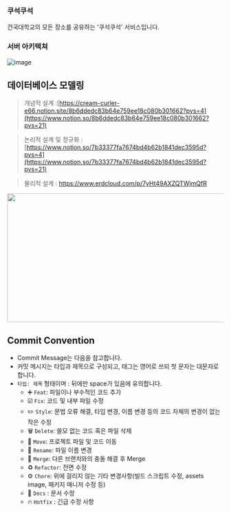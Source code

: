 ###  쿠석쿠석 

건국대학교의 모든 장소를 공유하는 '쿠석쿠석' 서비스입니다.
### 서버 아키텍쳐 

![image](https://github.com/KONKUK-MAP-Service/Ku-suk-Ku-suk/assets/58305106/c31cc2b0-6ba7-44a3-8af5-e2ebbb08e368)


## 데이터베이스 모델링

> 개념적 설계 :[https://cream-curler-e66.notion.site/8b6ddedc83b64e759ee18c080b301662?pvs=4](https://www.notion.so/8b6ddedc83b64e759ee18c080b301662?pvs=21)
>

> 논리적 설계 및 정규화  : [https://www.notion.so/7b33377fa7674bd4b62b1841dec3595d?pvs=4](https://www.notion.so/7b33377fa7674bd4b62b1841dec3595d?pvs=21)
>

> 물리적 설계 : https://www.erdcloud.com/p/7yHt49AXZQTWjmQfR
>

<img src="https://github.com/ulsandonghun/JPA-Basic/assets/58305106/2c114340-3440-4b95-958e-1712634a5ab4" width="700" height="300">

<br>  

## Commit Convention
- Commit Message는 다음을 참고합니다.
- 커밋 메시지는 타입과 제목으로 구성되고, 태그는 영어로 쓰되 첫 문자는 대문자로 합니다.
- `타입: 제목` 형태이며 : 뒤에만 space가 있음에 유의합니다.
    - ➕ `Feat`: 파일이나 부수적인 코드 추가
    - ☑️ `Fix`: 코드 및 내부 파일 수정
    - ✏️ `Style`: 문법 오류 해결, 타입 변경, 이름 변경 등의 코드 자체의 변경이 없는 작은 수정
    - 🗑️ `Delete`: 쓸모 없는 코드 혹은 파일 삭제
    - 🚚 `Move`: 프로젝트 파일 및 코드 이동
    - 📛 `Rename`: 파일 이름 변경
    - 🔀 `Merge`: 다른 브랜치와의 충돌 해결 후 Merge
    - ♻️ `Refactor`: 전면 수정
    - ⚙️ `Chore`: 위에 걸리지 않는 기타 변경사항(빌드 스크립트 수정, assets image, 패키지 매니저 수정 등)
    - 📃 `Docs` : 문서 수정
    - 🔥 `Hotfix` : 긴급 수정 사항

<br>
